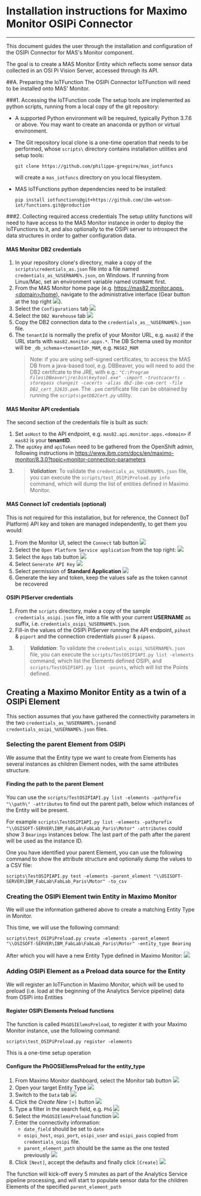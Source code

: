 # Installation instructions for Maximo Monitor OSIPi Connector
-----

This document guides the user through the installation and configuration of the OSIPi Connector for MAS's Monitor component.

The goal is to create a MAS Monitor Entity which reflects some sensor data collected in an OSI Pi Vision Server, accessed through its API.

##A. Preparing the IoTFunction
The OSIPi Connector IoTFunction will need to be installed onto MAS' Monitor.

###1. Accessing the IoTFunction code
The setup tools are implemented as python scripts, running from a local copy of the git repository:
* A supported Python environment will be required, typically Python 3.7.6 or above. You may want to create an anaconda or python or virtual environment.

* The Git repository local clone is a one-time operation that needs to be performed, whose `scripts\` directory contains installation utilities and setup tools:
  ```
  git clone https://github.com/philippe-gregoire/mas_iotfuncs
  ```
  will create a `mas_iotfuncs` directory on you local filesystem.

* MAS IoTFunctions python dependencies need to be installed:
  ```
  pip install iotfunctions@git+https://github.com/ibm-watson-iot/functions.git@production
  ```

###2. Collecting required access credentials
The setup utility functions will need to have access to the MAS Monitor instance in order to deploy the IoTFunctions to it, and also optionally to the OSIPi server to introspect the data structures in order to gather configuration data.

#### MAS Monitor DB2 credentials
1. In your repository clone's directory, make a copy of the `scripts\credentials_as.json` file into a file named `credentials_as_%USERNAME%.json`, on Windows. If running from Linux/Mac, set an environment variable named `USERNAME` first.
1. From the MAS Monitor home page (e.g. https://mas82.monitor.apps.<domain>/home), navigate to the administrative interface (Gear button at the top right ![](install.assets/install-9919dab6.png)).
1. Select the `Configurations` tab ![](install.assets/install-4affe4b4.png)
1. Select the `DB2 Warehouse` tab ![](install.assets/install-f916d2b3.png)
1. Copy the DB2 connection data to the `credentials_as__%USERNAME%.json` file.
1. The `tenantId` is normally the prefix of your Monitor URL, e.g. `mas82` if the URL starts with `mas82.monitor.apps.*`. The DB Schema used by monitor will be `_db_schema`=`<tenantId>_MAM`, e.g. `MAS82_MAM`
   > Note: if you are using self-signed certificates, to access the MAS DB from a java-based tool, e.g. DBBeaver,  you will need to add the DB2 certifcate to the JRE, with e.g.: *`"C:\Program Files\DBeaver\jre\bin\keytool.exe" -import -trustcacerts -storepass changeit -cacerts -alias db2-ibm-com-cert -file DB2_cert_32635.pem`*. The `.pem` certificate file can be obtained by running the *`scripts\getDB2Cert.py`* utility.

#### MAS Monitor API credentials
The second section of the credentials file is built as such:
1. Set `asHost` to the API endpoint, e.g. `mas82.api.monitor.apps.<domain>` if `mas82` is your **tenantID**.
1. The `apiKey` and `apiToken` need to be gathered from the OpenShift admin, following instructions in https://www.ibm.com/docs/en/maximo-monitor/8.3.0?topic=monitor-connection-parameters
1. >___Validation___:  To validate the `credentials_as_%USERNAME%.json` file, you can execute the `scripts/test_OSIPiPreload.py info` command, which will dump the list of entities defined in Maximo Monitor.

#### MAS Connect IoT credentials (optional)
This is not required for this installation, but for reference, the Connect (IoT Platform) API key and token are managed independently, to get them you would:
1. From the Monitor UI, select the `Connect` tab button ![](install.assets/install-b767a1c2.png)
1. Select the `Open Platform Service application` from the top right: ![](install.assets/install-cbd2a34b.png)
1. Select the `Apps` tab button ![](install.assets/install-659341b4.png)
1. Select `Generate API Key` ![](install.assets/install-e8f42257.png)
1. Select permission of **Standard Application** ![](install.assets/install-b8853e88.png)
1. Generate the key and token, keep the values safe as the token cannot be recovered

#### OSIPi PIServer credentials
1. From the `scripts` directory, make a copy of the sample `credentials_osipi.json` file, into a file with your current **USERNAME** as suffix, i.e. `credentials_osipi_%USERNAME%.json`.
1. Fill-in the values of the OSIPi PIServer running the API endpoint, `pihost` & `piport` and the connection credentials `piuser` & `pipass`.
1. >___Validation___:  To validate the `credentials_osipi_%USERNAME%.json` file, you can execute the `scripts/TestOSIPIAPI.py list -elements` command, which list the Elements defined OSIPi, and `scripts/TestOSIPIAPI.py list -points`, which will list the Points defined.

## Creating a Maximo Monitor Entity as a twin of a OSIPi Element
This section assumes that you have gathered the connectivity parameters in the two `credentials_as_%USERNAME%.json`and `credentials_osipi_%USERNAME%.json` files.

### Selecting the parent Element from OSIPi
We assume that the Entity type we want to create from Elements has several instances as children Element nodes, with the same attributes structure.
#### Finding the path to the parent Element
You can use the `scripts/TestOSIPIAPI.py list -elements -pathprefix "\\path\" -attributes` to find out the parent path, below which instances of the Entity will be present.

For example `scripts\TestOSIPIAPI.py list -elements -pathprefix "\\OSISOFT-SERVER\IBM_FabLab\FabLab_Paris\Motor" -attributes` could show 3 `Bearings` instances below. The last part of the path after the parent will be used as the instance ID.

One you have identified your parent Element, you can use the following command to show the attribute structure and optionally dump the values to a CSV file:
```
scripts\TestOSIPIAPI.py test -elements -parent_element "\\OSISOFT-SERVER\IBM_FabLab\FabLab_Paris\Motor" -to_csv
```

### Creating the OSIPi Element twin Entity in Maximo Monitor
We will use the information gathered above to create a matching Entity Type in Monitor.

This time, we will use the following command:
```
scripts\test_OSIPiPreload.py create -elements -parent_element "\\OSISOFT-SERVER\IBM_FabLab\FabLab_Paris\Motor" -entity_type Bearing
```
After which you will have a new Entity Type defined in Maximo Monitor:
![](install.assets/install-3c32aa47.png)

### Adding OSIPi Element as a Preload data source for the Entity
We will register an IoTFunction in Maximo Monitor, which will be used to preload (i.e. load at the beginning of the Analytics Service pipeline) data from OSIPi into Entities

#### Register OSIPi Elements Preload functions
The function is called `PhGOSIElemsPreload`, to register it with your Maximo Monitor instance, use the following command:
```
scripts\test_OSIPiPreload.py register -elements
```
This is a one-time setup operation

#### Configure the PhGOSIElemsPreload for the entity_type
1. From Maximo Monitor dashboard, select the Monitor tab button ![](install.assets/install-3b40e66c.png)
1. Open your target Entity Type ![](install.assets/install-4982f335.png)
1. Switch to the `Data` tab ![](install.assets/install-5e4c47b2.png)
1. Click the *Create New* `[+]` button ![](install.assets/install-21ffb060.png)
1. Type a filter in the search field, e.g. `PhG` ![](install.assets/install-fd98f554.png)
1. Select the `PhGOSIElemsPreload` function ![](install.assets/install-b56592b0.png)
1. Enter the connectivity information:
   * `date_field` should be set to `date`
   * `osipi_host`, `ospi_port`, `osipi_user` and `osipi_pass` copied from `credentials_osipi` file.
   * `parent_element_path` should be the same as the one tested previously
   ![](install.assets/install-3a6243fd.png)
1. Click `[Next]`, accept the defaults and finally click `[Create]` ![](install.assets/install-735cdf40.png)

The function will kick-off every 5 minutes as part of the Analytics Service pipeline processing, and will start to populate sensor data for the children Elements of the specified `parent_element_path`

